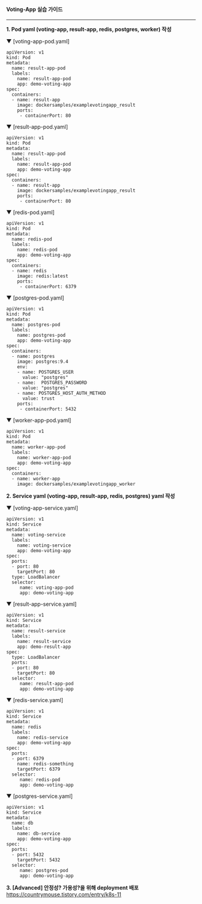 #### Voting-App 실습 가이드
----

**1. Pod yaml (voting-app, result-app, redis, postgres, worker) 작성**

▼ [voting-app-pod.yaml]
  ```
  apiVersion: v1
  kind: Pod
  metadata:
    name: result-app-pod
    labels:
      name: result-app-pod
      app: demo-voting-app
  spec:
    containers:
    - name: result-app
      image: dockersamples/examplevotingapp_result
      ports:
       - containerPort: 80
  ```
  
▼ [result-app-pod.yaml]
  ```
  apiVersion: v1
  kind: Pod
  metadata:
    name: result-app-pod
    labels:
      name: result-app-pod
      app: demo-voting-app
  spec:
    containers:
    - name: result-app
      image: dockersamples/examplevotingapp_result
      ports:
       - containerPort: 80
  ```
  
▼ [redis-pod.yaml]
  ```
  apiVersion: v1
  kind: Pod
  metadata:
    name: redis-pod
    labels:
      name: redis-pod
      app: demo-voting-app
  spec:
    containers:
    - name: redis
      image: redis:latest
      ports:
       - containerPort: 6379
  ```
  
▼ [postgres-pod.yaml]
  ```
  apiVersion: v1
  kind: Pod
  metadata:
    name: postgres-pod
    labels:
      name: postgres-pod
      app: demo-voting-app
  spec:
    containers:
    - name: postgres
      image: postgres:9.4
      env:
      - name: POSTGRES_USER
        value: "postgres"
      - name:  POSTGRES_PASSWORD
        value: "postgres"
      - name: POSTGRES_HOST_AUTH_METHOD
        value: trust
      ports:
       - containerPort: 5432
  ```
  
▼ [worker-app-pod.yaml]
  ```
  apiVersion: v1
  kind: Pod
  metadata:
    name: worker-app-pod
    labels:
      name: worker-app-pod
      app: demo-voting-app
  spec:
    containers:
    - name: worker-app
      image: dockersamples/examplevotingapp_worker  
  ```     


**2. Service yaml (voting-app, result-app, redis, postgres) yaml 작성**
  
  
▼ [voting-app-service.yaml]
```
apiVersion: v1
kind: Service
metadata:
  name: voting-service
  labels:
    name: voting-service
    app: demo-voting-app
spec:
  ports:
  - port: 80
    targetPort: 80
  type: LoadBalancer
  selector:
     name: voting-app-pod
     app: demo-voting-app
```
  
▼ [result-app-service.yaml]
```
apiVersion: v1
kind: Service
metadata:
  name: result-service
  labels:
    name: result-service
    app: demo-result-app
spec:
  type: LoadBalancer
  ports:
  - port: 80
    targetPort: 80
  selector:
     name: result-app-pod
     app: demo-voting-app
```
  
▼ [redis-service.yaml]
```
apiVersion: v1
kind: Service
metadata:
  name: redis
  labels:
    name: redis-service
    app: demo-voting-app
spec:
  ports:
  - port: 6379
    name: redis-something
    targetPort: 6379
  selector:
     name: redis-pod
     app: demo-voting-app
```

▼ [postgres-service.yaml]
```
apiVersion: v1
kind: Service
metadata:
  name: db
  labels:
    name: db-service
    app: demo-voting-app
spec:
  ports:
  - port: 5432
    targetPort: 5432
  selector:
     name: postgres-pod
     app: demo-voting-app
```

**3. [Advanced] 안정성? 가용성?을 위해 deployment 배포**
https://countrymouse.tistory.com/entry/k8s-11
  
